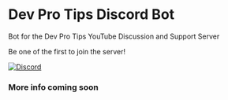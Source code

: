 # Dev Pro Tips Discord Bot

Bot for the Dev Pro Tips YouTube Discussion and Support Server

Be one of the first to join the server!

[![Discord](https://img.shields.io/discord/819650821314052106?color=%23738BD7&label=JOIN&logo=discord&logoColor=white&style=for-the-badge)](https://discord.gg/fPrdqh3Zfu)

### More info coming soon